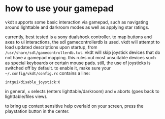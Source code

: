 # how to use your gamepad

vkdt supports some basic interaction via gamepad, such as navigating
around lighttable and darkroom modes as well as applying star ratings.

currently, best tested is a sony dualshock controller. to map buttons and axes
to ui interactions, the sdl gamecontrollerdb is used. vkdt will attempt to load
updated descriptions upon startup, from `/usr/share/sdl/gamecontrollerdb.txt`.
vkdt will skip joystick devices that do not have a gamepad mapping. this rules
out most unsuitable devices such as special keyboards or certain mouse pads.
still, the use of joysticks is switched off by default. to enable it, make sure
your `~/.config/vkdt/config.rc` contains a line:

```
intgui/disable_joystick:0
```

in general, `x` selects (enters lighttable/darkroom) and `o` aborts (goes back
to lighttable/files view).

to bring up context sensitive help overlaid on your screen, press the
playstation button in the center.
